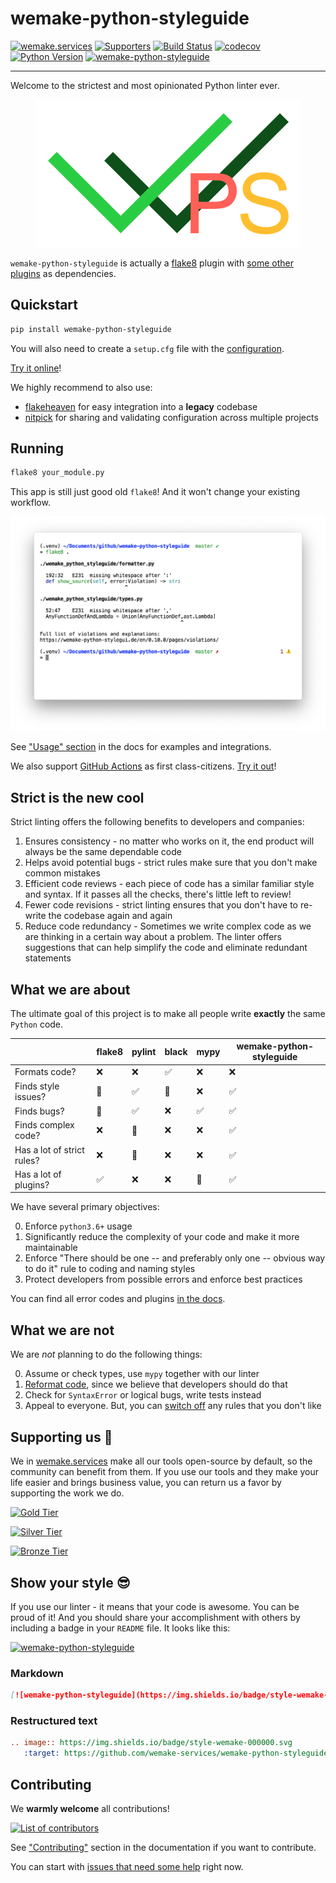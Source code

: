# wemake-python-styleguide

[![wemake.services](https://img.shields.io/badge/%20-wemake.services-green.svg?label=%20&logo=data%3Aimage%2Fpng%3Bbase64%2CiVBORw0KGgoAAAANSUhEUgAAABAAAAAQCAMAAAAoLQ9TAAAABGdBTUEAALGPC%2FxhBQAAAAFzUkdCAK7OHOkAAAAbUExURQAAAAAAAAAAAAAAAAAAAAAAAAAAAAAAAP%2F%2F%2F5TvxDIAAAAIdFJOUwAjRA8xXANAL%2Bv0SAAAADNJREFUGNNjYCAIOJjRBdBFWMkVQeGzcHAwksJnAPPZGOGAASzPzAEHEGVsLExQwE7YswCb7AFZSF3bbAAAAABJRU5ErkJggg%3D%3D)](https://wemake-services.github.io)
[![Supporters](https://img.shields.io/opencollective/all/wemake-python-styleguide.svg?color=gold&label=supporters)](https://opencollective.com/wemake-python-styleguide)
[![Build Status](https://github.com/wemake-services/wemake-python-styleguide/workflows/test/badge.svg?branch=master&event=push)](https://github.com/wemake-services/wemake-python-styleguide/actions?query=workflow%3Atest)
[![codecov](https://codecov.io/gh/wemake-services/wemake-python-styleguide/branch/master/graph/badge.svg)](https://codecov.io/gh/wemake-services/wemake-python-styleguide)
[![Python Version](https://img.shields.io/pypi/pyversions/wemake-python-styleguide.svg)](https://pypi.org/project/wemake-python-styleguide/)
[![wemake-python-styleguide](https://img.shields.io/badge/style-wemake-000000.svg)](https://github.com/wemake-services/wemake-python-styleguide)

---

Welcome to the strictest and most opinionated Python linter ever.

<p align="center">
  <a href="https://wemake-python-styleguide.rtfd.io">
    <img src="https://raw.githubusercontent.com/wemake-services/wemake-python-styleguide/master/docs/_static/logo.png"
         alt="wemake-python-styleguide logo">
  </a>
</p>

`wemake-python-styleguide` is actually a [flake8](http://flake8.pycqa.org/en/latest/)
plugin with [some other plugins](https://wemake-python-styleguide.rtfd.io/en/latest/pages/usage/violations/index.html#external-plugins) as dependencies.


## Quickstart

```bash
pip install wemake-python-styleguide
```

You will also need to create a `setup.cfg` file with the [configuration](https://wemake-python-styleguide.rtfd.io/en/latest/pages/usage/configuration.html).

[Try it online](https://wps.orsinium.dev)!

We highly recommend to also use:

- [flakeheaven](https://wemake-python-styleguide.rtfd.io/en/latest/pages/usage/integrations/flakeheaven.html) for easy integration into a **legacy** codebase
- [nitpick](https://wemake-python-styleguide.rtfd.io/en/latest/pages/usage/integrations/nitpick.html) for sharing and validating configuration across multiple projects


## Running

```bash
flake8 your_module.py
```

This app is still just good old `flake8`!
And it won't change your existing workflow.

<p align="center">
  <img src="https://raw.githubusercontent.com/wemake-services/wemake-python-styleguide/master/docs/_static/running.png"
       alt="invocation results">
</p>

See ["Usage" section](https://wemake-python-styleguide.rtfd.io/en/latest/pages/usage/setup.html)
in the docs for examples and integrations.

We also support [GitHub Actions](https://wemake-python-styleguide.rtfd.io/en/latest/pages/usage/integrations/github-actions.html) as first class-citizens.
[Try it out](https://github.com/marketplace/actions/wemake-python-styleguide)!


## Strict is the new cool

Strict linting offers the following benefits to developers and companies:
1. Ensures consistency - no matter who works on it, the end product will always be the same dependable code
2. Helps avoid potential bugs - strict rules make sure that you don't make common mistakes
3. Efficient code reviews - each piece of code has a similar familiar style and syntax. If it passes all the checks, there's little left to review!
4. Fewer code revisions - strict linting ensures that you don't have to re-write the codebase again and again
5. Reduce code redundancy - Sometimes we write complex code as we are thinking in a certain way about a problem. The linter offers suggestions that can help simplify the code and eliminate redundant statements


## What we are about

The ultimate goal of this project is
to make all people write **exactly** the same `Python` code.

|                            | flake8 | pylint | black | mypy | wemake-python-styleguide |
|----------------------------|--------|--------|-------|------|--------------------------|
| Formats code?              |   ❌   |   ❌   |   ✅  |  ❌  |            ❌           |
| Finds style issues?        |   🤔   |   ✅   |   🤔  |  ❌  |            ✅           |
| Finds bugs?                |   🤔   |   ✅   |   ❌  |  ✅  |            ✅           |
| Finds complex code?        |   ❌   |   🤔   |   ❌  |  ❌  |            ✅           |
| Has a lot of strict rules? |   ❌   |   🤔   |   ❌  |  ❌  |            ✅           |
| Has a lot of plugins?      |   ✅   |   ❌   |   ❌  |  🤔  |            ✅           |

We have several primary objectives:

0. Enforce `python3.6+` usage
1. Significantly reduce the complexity of your code and make it more maintainable
2. Enforce "There should be one -- and preferably only one -- obvious way to do it" rule to coding and naming styles
3. Protect developers from possible errors and enforce best practices

You can find all error codes and plugins [in the docs](https://wemake-python-styleguide.rtfd.io/en/latest/pages/usage/violations/index.html).


## What we are not

We are *not* planning to do the following things:

0. Assume or check types, use `mypy` together with our linter
1. [Reformat code](https://wemake-python-styleguide.rtfd.io/en/latest/pages/usage/integrations/auto-formatters.html), since we believe that developers should do that
2. Check for `SyntaxError` or logical bugs, write tests instead
3. Appeal to everyone. But, you can [switch off](https://wemake-python-styleguide.rtfd.io/en/latest/pages/usage/setup.html#ignoring-violations) any rules that you don't like


## Supporting us :tada:

We in [wemake.services](https://wemake.services) make
all our tools open-source by default, so the community can benefit from them.
If you use our tools and they make your life easier and brings business value,
you can return us a favor by supporting the work we do.

[![Gold Tier](https://opencollective.com/wemake-python-styleguide/tiers/gold-sponsor.svg?width=890)](https://opencollective.com/wemake-python-styleguide)

[![Silver Tier](https://opencollective.com/wemake-python-styleguide/tiers/silver-sponsor.svg?width=890&avatarHeight=45&button=0)](https://opencollective.com/wemake-python-styleguide)

[![Bronze Tier](https://opencollective.com/wemake-python-styleguide/tiers/bronze-sponsor.svg?width=890&avatarHeight=35&button=0)](https://opencollective.com/wemake-python-styleguide)


## Show your style :sunglasses:

If you use our linter - it means that your code is awesome.
You can be proud of it!
And you should share your accomplishment with others
by including a badge in your `README` file. It looks like this:

[![wemake-python-styleguide](https://img.shields.io/badge/style-wemake-000000.svg)](https://github.com/wemake-services/wemake-python-styleguide)

### Markdown

```md
[![wemake-python-styleguide](https://img.shields.io/badge/style-wemake-000000.svg)](https://github.com/wemake-services/wemake-python-styleguide)
```

### Restructured text

```rst
.. image:: https://img.shields.io/badge/style-wemake-000000.svg
   :target: https://github.com/wemake-services/wemake-python-styleguide
```


## Contributing

We **warmly welcome** all contributions!

[![List of contributors](https://opencollective.com/wemake-python-styleguide/contributors.svg?width=890&button=0)](https://github.com/wemake-services/wemake-python-styleguide/graphs/contributors)

See ["Contributing"](https://wemake-python-styleguide.rtfd.io/en/latest/pages/api/index.html#contributing) section in the documentation if you want to contribute.

You can start with [issues that need some help](https://github.com/wemake-services/wemake-python-styleguide/issues?q=is%3Aissue+is%3Aopen+label%3A%22help+wanted%22)
right now.

